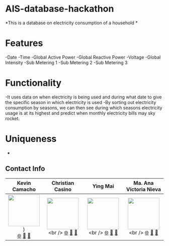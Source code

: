 # AIS-database-hackathon

*This is a database on electricity consumption of a household *

# Features
-Date
-Time
-Global Active Power
-Global Reactive Power
-Voltage
-Global Intensity
-Sub Metering 1
-Sub Metering 2
-Sub Metering 3
# Functionality
-It uses data on when electricity is being used and during what date to give the specific season in which electricity is used
-By sorting out electricity consumption by seasons, we can then see during which seasons electricity usage is at its highest and predict when monthly electricity bills may sky rocket.
# Uniqueness
-


## Contact Info

| Kevin Camacho | Christian Casino | Ying Mai | Ma. Ana Victoria Nieva |
| :----: | :---: | :---: | :---: |
| [<img src="https://media-exp1.licdn.com/dms/image/D4E03AQE1YspHnkYiNw/profile-displayphoto-shrink_800_800/0/1667362301622?e=1673481600&v=beta&t=qbZAel6QR5q9pqsivrkqIRutqObcddyNg3Hr0dRwrdQ" width="100px;"/>](https://www.linkedin.com/in/kevincamacho-nyc/))<br /> [🌐](https://github.com/unitxero) [🤝](https://www.linkedin.com/in/kevincamacho-nyc/) [📧]("kevin.camacho@baruchmail.cuny.edu") | [<img src="https://media-exp1.licdn.com/dms/image/C4D03AQGNRAQLO-nPCw/profile-displayphoto-shrink_800_800/0/1596034984686?e=1673481600&v=beta&t=uo7dKF0hEk9NOo-FedUEwV68Wn55oFKB368_Jsf4zFQ" width="100px;"/>]([https://github.com/chriscasino](https://www.linkedin.com/in/christian-casino/))<br /> [🌐](https://github.com/chriscasino) [🤝](https://www.linkedin.com/in/christian-casino/) [📧]("christian.casino@baruchmail.cuny.edu") | [<img src="https://media-exp1.licdn.com/dms/image/D4E03AQHM8pXMiGOJRw/profile-displayphoto-shrink_800_800/0/1667762604885?e=1673481600&v=beta&t=j_kNEWd7FDPuCNa-qrVqfHBYJf6umgFSlZe0qxEDsbA" width="100px;"/>]([https://github.com/Maiyuwu](https://www.linkedin.com/in/ying-m-mai/))<br /> [🌐](https://github.com/Maiyuwu) [🤝](https://www.linkedin.com/in/ying-m-mai/) [📧]("ying.mai@baruchmail.cuny.edu") | [<img src="https://media-exp1.licdn.com/dms/image/C5603AQENQlHXv6MUmw/profile-displayphoto-shrink_800_800/0/1653944832592?e=1673481600&v=beta&t=gBWGYqpNBl172tEsAQkOTUW4XRewqdz7z9rvUHdoL-E" width="100px;"/>]([https://github.com/ana0nieva](https://www.linkedin.com/in/ma-ana-victoria-nieva-a7982a1b8/))<br /> [🌐](https://github.com/ana0nieva) [🤝](https://www.linkedin.com/in/ma-ana-victoria-nieva-a7982a1b8/) [📧]("maanavictorian@gmail.com") |
